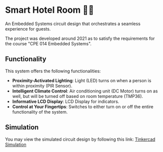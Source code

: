 # Smart Hotel Room 🏨💡

An Embedded Systems circuit design that orchestrates a seamless experience for guests.

The project was developed around 2021 as to satisfy the requirements for the course "CPE 014 Embedded Systems".

## Functionality 

This system offers the following functionalities:

- **Proximity-Activated Lighting**: Light (LED) turns on when a person is within proximity (PIR Sensor).
- **Intelligent Climate Control**: Air conditioning unit (DC Motor) turns on as well, but will be turned off based on room temperature (TMP36).
- **Informative LCD Display**: LCD Display for indicators.
- **Control at Your Fingertips**: Switches to either turn on or off the entire functionality of the system.

## Simulation

You may view the simulated circuit design by following this link: [Tinkercad Simulation](https://www.tinkercad.com/things/97HZExUB2Kz)
